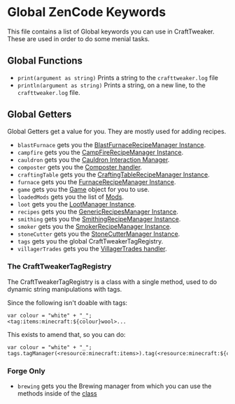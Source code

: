 # Global ZenCode Keywords 

This file contains a list of Global keywords you can use in CraftTweaker. These are used in order to do some menial tasks.

## Global Functions

- `print(argument as string)` Prints a string to the `crafttweaker.log` file
- `println(argument as string)` Prints a string, on a new line, to the `crafttweaker.log` file.

## Global Getters

Global Getters get a value for you. They are mostly used for adding recipes.

- `blastFurnace` gets you the [BlastFurnaceRecipeManager Instance](/vanilla/api/recipe/manager/BlastFurnaceRecipeManager).
- `campfire` gets you the [CampFireRecipeManager Instance](/vanilla/api/recipe/manager/CampFireRecipeManager).
- `cauldron` gets you the [Cauldron Interaction Manager](/vanilla/api/misc/Cauldron).
- `composter` gets you the [Composter handler](/vanilla/api/misc/Composter ).
- `craftingTable` gets you the [CraftingTableRecipeManager Instance](/vanilla/api/recipe/manager/CraftingTableRecipeManager).
- `furnace` gets you the [FurnaceRecipeManager Instance](/vanilla/api/recipe/manager/FurnaceRecipeManager).
- `game` gets you the [Game](/vanilla/api/game/Game) object for you to use.
- `loadedMods` gets you the list of [Mods](/vanilla/api/mod/Mods).
- `loot` gets you the [LootManager Instance](/vanilla/api/loot/LootManager).
- `recipes` gets you the [GenericRecipesManager Instance](/vanilla/api/recipe/manager/GenericRecipesManager).
- `smithing` gets you the [SmithingRecipeManager Instance](/vanilla/api/recipe/manager/SmithingRecipeManager).
- `smoker` gets you the [SmokerRecipeManager Instance](/vanilla/api/recipe/manager/SmokerRecipeManager).
- `stoneCutter` gets you the [StoneCutterManager Instance](/vanilla/api/recipe/manager/StoneCutterManager).
- `tags` gets you the global CraftTweakerTagRegistry.
- `villagerTrades` gets you the [VillagerTrades handler](/vanilla/api/villager/VillagerTrades).

### The CraftTweakerTagRegistry

The CraftTweakerTagRegistry is a class with a single method, used to do dynamic string manipulations with tags.

Since the following isn't doable with tags:

```zenscript
var colour = "white" + "_";
<tag:items:minecraft:${colour}wool>...
```

This exists to amend that, so you can do: 

```zenscript
var colour = "white" + "_";
tags.tagManager(<resource:minecraft:items>).tag(<resource:minecraft:${colour}wool>)
```


### Forge Only

- `brewing` gets you the Brewing manager from which you can use the methods inside of the [class](/forge/api/recipe/brewing/Brewing)